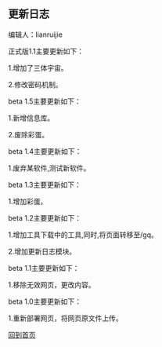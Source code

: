 ## 更新日志

编辑人：lianruijie

正式版1.1主要更新如下：

1.增加了三体宇宙。

2.修改密码机制。

beta 1.5主要更新如下：

1.新增信息库。

2.废除彩蛋。

beta 1.4主要更新如下：

1.废弃某软件,测试新软件。

beta 1.3主要更新如下：

1.增加彩蛋。

beta 1.2主要更新如下：

1.增加工具下载中的工具,同时,将页面转移至/gq。

2.增加更新日志模块。

beta 1.1主要更新如下：

1.移除无效网页，更改内容。

beta 1.0主要更新如下：

1.重新部署网页，将网页原文件上传。

[回到首页](https://lrjlsg.github.io)

